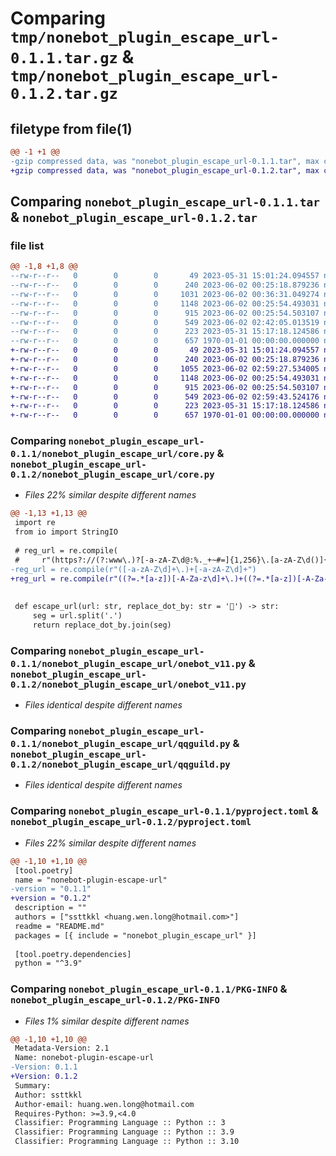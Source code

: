 # Comparing `tmp/nonebot_plugin_escape_url-0.1.1.tar.gz` & `tmp/nonebot_plugin_escape_url-0.1.2.tar.gz`

## filetype from file(1)

```diff
@@ -1 +1 @@
-gzip compressed data, was "nonebot_plugin_escape_url-0.1.1.tar", max compression
+gzip compressed data, was "nonebot_plugin_escape_url-0.1.2.tar", max compression
```

## Comparing `nonebot_plugin_escape_url-0.1.1.tar` & `nonebot_plugin_escape_url-0.1.2.tar`

### file list

```diff
@@ -1,8 +1,8 @@
--rw-r--r--   0        0        0       49 2023-05-31 15:01:24.094557 nonebot_plugin_escape_url-0.1.1/nonebot_plugin_escape_url/__init__.py
--rw-r--r--   0        0        0      240 2023-06-02 00:25:18.879236 nonebot_plugin_escape_url-0.1.1/nonebot_plugin_escape_url/config.py
--rw-r--r--   0        0        0     1031 2023-06-02 00:36:31.049274 nonebot_plugin_escape_url-0.1.1/nonebot_plugin_escape_url/core.py
--rw-r--r--   0        0        0     1148 2023-06-02 00:25:54.493031 nonebot_plugin_escape_url-0.1.1/nonebot_plugin_escape_url/onebot_v11.py
--rw-r--r--   0        0        0      915 2023-06-02 00:25:54.503107 nonebot_plugin_escape_url-0.1.1/nonebot_plugin_escape_url/qqguild.py
--rw-r--r--   0        0        0      549 2023-06-02 02:42:05.013519 nonebot_plugin_escape_url-0.1.1/pyproject.toml
--rw-r--r--   0        0        0      223 2023-05-31 15:17:18.124586 nonebot_plugin_escape_url-0.1.1/README.md
--rw-r--r--   0        0        0      657 1970-01-01 00:00:00.000000 nonebot_plugin_escape_url-0.1.1/PKG-INFO
+-rw-r--r--   0        0        0       49 2023-05-31 15:01:24.094557 nonebot_plugin_escape_url-0.1.2/nonebot_plugin_escape_url/__init__.py
+-rw-r--r--   0        0        0      240 2023-06-02 00:25:18.879236 nonebot_plugin_escape_url-0.1.2/nonebot_plugin_escape_url/config.py
+-rw-r--r--   0        0        0     1055 2023-06-02 02:59:27.534005 nonebot_plugin_escape_url-0.1.2/nonebot_plugin_escape_url/core.py
+-rw-r--r--   0        0        0     1148 2023-06-02 00:25:54.493031 nonebot_plugin_escape_url-0.1.2/nonebot_plugin_escape_url/onebot_v11.py
+-rw-r--r--   0        0        0      915 2023-06-02 00:25:54.503107 nonebot_plugin_escape_url-0.1.2/nonebot_plugin_escape_url/qqguild.py
+-rw-r--r--   0        0        0      549 2023-06-02 02:59:43.524176 nonebot_plugin_escape_url-0.1.2/pyproject.toml
+-rw-r--r--   0        0        0      223 2023-05-31 15:17:18.124586 nonebot_plugin_escape_url-0.1.2/README.md
+-rw-r--r--   0        0        0      657 1970-01-01 00:00:00.000000 nonebot_plugin_escape_url-0.1.2/PKG-INFO
```

### Comparing `nonebot_plugin_escape_url-0.1.1/nonebot_plugin_escape_url/core.py` & `nonebot_plugin_escape_url-0.1.2/nonebot_plugin_escape_url/core.py`

 * *Files 22% similar despite different names*

```diff
@@ -1,13 +1,13 @@
 import re
 from io import StringIO
 
 # reg_url = re.compile(
 #     r"(https?://(?:www\.)?[-a-zA-Z\d@:%._+~#=]{1,256}\.[a-zA-Z\d()]{1,6}\b[-a-zA-Z\d()@:%_+.~#?&/=]*)")
-reg_url = re.compile(r"([-a-zA-Z\d]+\.)+[-a-zA-Z\d]+")
+reg_url = re.compile(r"((?=.*[a-z])[-A-Za-z\d]+\.)+((?=.*[a-z])[-A-Za-z\d]+)")
 
 
 def escape_url(url: str, replace_dot_by: str = '🤔') -> str:
     seg = url.split('.')
     return replace_dot_by.join(seg)
```

### Comparing `nonebot_plugin_escape_url-0.1.1/nonebot_plugin_escape_url/onebot_v11.py` & `nonebot_plugin_escape_url-0.1.2/nonebot_plugin_escape_url/onebot_v11.py`

 * *Files identical despite different names*

### Comparing `nonebot_plugin_escape_url-0.1.1/nonebot_plugin_escape_url/qqguild.py` & `nonebot_plugin_escape_url-0.1.2/nonebot_plugin_escape_url/qqguild.py`

 * *Files identical despite different names*

### Comparing `nonebot_plugin_escape_url-0.1.1/pyproject.toml` & `nonebot_plugin_escape_url-0.1.2/pyproject.toml`

 * *Files 22% similar despite different names*

```diff
@@ -1,10 +1,10 @@
 [tool.poetry]
 name = "nonebot-plugin-escape-url"
-version = "0.1.1"
+version = "0.1.2"
 description = ""
 authors = ["ssttkkl <huang.wen.long@hotmail.com>"]
 readme = "README.md"
 packages = [{ include = "nonebot_plugin_escape_url" }]
 
 [tool.poetry.dependencies]
 python = "^3.9"
```

### Comparing `nonebot_plugin_escape_url-0.1.1/PKG-INFO` & `nonebot_plugin_escape_url-0.1.2/PKG-INFO`

 * *Files 1% similar despite different names*

```diff
@@ -1,10 +1,10 @@
 Metadata-Version: 2.1
 Name: nonebot-plugin-escape-url
-Version: 0.1.1
+Version: 0.1.2
 Summary: 
 Author: ssttkkl
 Author-email: huang.wen.long@hotmail.com
 Requires-Python: >=3.9,<4.0
 Classifier: Programming Language :: Python :: 3
 Classifier: Programming Language :: Python :: 3.9
 Classifier: Programming Language :: Python :: 3.10
```

